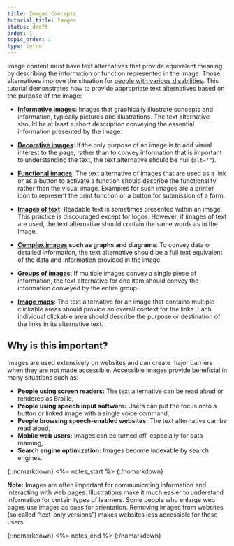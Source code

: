 ```yaml
---
title: Images Concepts
tutorial_title: Images
status: draft
order: 1
topic_order: 1
type: intro
---
```


Image content must have text alternatives that provide equivalent meaning by describing the information or function represented in the image. Those alternatives improve the situation for [people with various disabilities](#why-is-this-important). This tutorial demonstrates how to provide appropriate text alternatives based on the purpose of the image:

-   **[Informative images](informative.html)**: Images that graphically illustrate concepts and information, typically pictures and illustrations. The text alternative should be at least a short description conveying the essential information presented by the image.

-   **[Decorative images](decorative.html)**: If the only purpose of an image is to add visual interest to the page, rather than to convey information that is important to understanding the text, the text alternative should be null (`alt=""`).

-   **[Functional images](functional.html)**: The text alternative of images that are used as a link or as a button to activate a function should describe the functionality rather than the visual image. Examples for such images are a printer icon to represent the print function or a button for submission of a form.

-   **[Images of text](textual.html)**: Readable text is sometimes presented within an image.  This practice is discouraged except for logos. However, if images of text are used, the text alternative should contain the same words as in the image.

-   **[Complex images](complex.html) such as graphs and diagrams**: To convey data or detailed information, the text alternative should be a full text equivalent of the data and information provided in the image.

-   **[Groups of images](groups.html)**: If multiple images convey a single piece of information, the text alternative for one item should convey the information conveyed by the entire group.

-   **[Image maps](imagemap.html)**: The text alternative for an image that contains multiple clickable areas should provide an overall context for the links. Each individual clickable area should describe the purpose or destination of the links in its alternative text.

## Why is this important?

Images are used extensively on websites and can create major barriers
when they are not made accessible. Accessible images provide beneficial in
many situations such as:

-   **People using screen readers:** The text alternative can be read aloud or rendered as Braille,
-   **People using speech input software:** Users can put the focus onto a button or linked image with a single voice command,
-   **People browsing speech-enabled websites:** The text alternative can be read aloud,
-   **Mobile web users:** Images can be turned off, especially for data-roaming,
-   **Search engine optimization:** Images become indexable by search engines.


{::nomarkdown}
<%= notes_start %>
{:/nomarkdown}

**Note:** Images are often important for communicating information and interacting with web pages. Illustrations make it much easier to understand information for certain types of learners. Some people who enlarge web pages use images as cues for orientation. Removing images from websites (so called “text-only versions”) makes websites less accessible for these users.

{::nomarkdown}
<%= notes_end %>
{:/nomarkdown}
